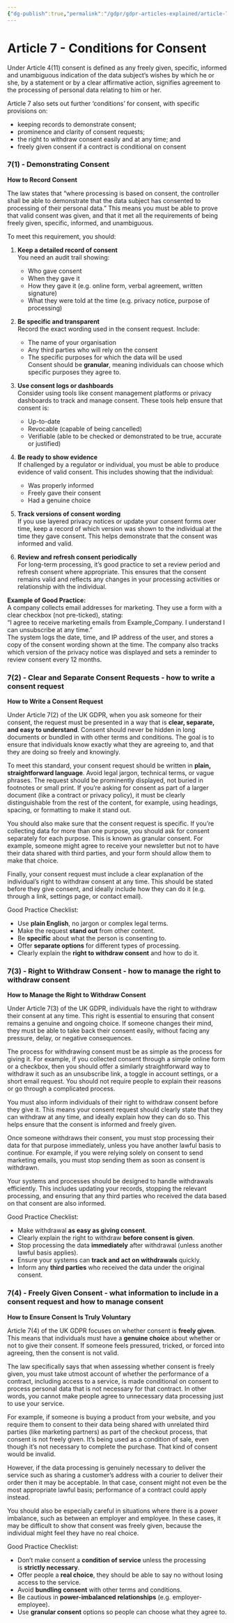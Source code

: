 ```yaml
---
{"dg-publish":true,"permalink":"/gdpr/gdpr-articles-explained/article-7-conditions-for-consent/","title":["Article 7 - Conditions for consent"]}
---
```


# Article 7 - Conditions for Consent

Under Article 4(11) consent is defined as any freely given, specific, informed and unambiguous indication of the data subject’s wishes by which he or she, by a statement or by a clear affirmative action, signifies agreement to the processing of personal data relating to him or her.

Article 7 also sets out further ‘conditions’ for consent, with specific provisions on:
- keeping records to demonstrate consent;
- prominence and clarity of consent requests;
- the right to withdraw consent easily and at any time; and
- freely given consent if a contract is conditional on consent

### 7(1) - Demonstrating Consent 

**How to Record Consent**

The law states that “where processing is based on consent, the controller shall be able to demonstrate that the data subject has consented to processing of their personal data.” This means you must be able to prove that valid consent was given, and that it met all the requirements of being freely given, specific, informed, and unambiguous.

To meet this requirement, you should:

1. **Keep a detailed record of consent**  
    You need an audit trail showing:
    - Who gave consent
    - When they gave it
    - How they gave it (e.g. online form, verbal agreement, written signature)
    - What they were told at the time (e.g. privacy notice, purpose of processing)
    
2. **Be specific and transparent**  
    Record the exact wording used in the consent request. Include:
    - The name of your organisation
    - Any third parties who will rely on the consent
    - The specific purposes for which the data will be used  
        Consent should be **granular**, meaning individuals can choose which specific purposes they agree to.
    
3. **Use consent logs or dashboards**  
    Consider using tools like consent management platforms or privacy dashboards to track and manage consent. These tools help ensure that consent is:
    - Up-to-date
    - Revocable (capable of being cancelled)
    - Verifiable (able to be checked or demonstrated to be true, accurate or justified)
    
4. **Be ready to show evidence**  
    If challenged by a regulator or individual, you must be able to produce evidence of valid consent. This includes showing that the individual:
    - Was properly informed
    - Freely gave their consent
    - Had a genuine choice
    
5. **Track versions of consent wording**  
    If you use layered privacy notices or update your consent forms over time, keep a record of which version was shown to the individual at the time they gave consent. This helps demonstrate that the consent was informed and valid.
    
6. **Review and refresh consent periodically**  
    For long-term processing, it’s good practice to set a review period and refresh consent where appropriate. This ensures that the consent remains valid and reflects any changes in your processing activities or relationship with the individual.
    

**Example of Good Practice:**  
A company collects email addresses for marketing. They use a form with a clear checkbox (not pre-ticked), stating:  
“I agree to receive marketing emails from Example_Company. I understand I can unsubscribe at any time.”  
The system logs the date, time, and IP address of the user, and stores a copy of the consent wording shown at the time. The company also tracks which version of the privacy notice was displayed and sets a reminder to review consent every 12 months.

### 7(2) - Clear and Separate Consent Requests - how to write a consent request

**How to Write a Consent Request**

Under Article 7(2) of the UK GDPR, when you ask someone for their consent, the request must be presented in a way that is **clear, separate, and easy to understand**. Consent should never be hidden in long documents or bundled in with other terms and conditions. The goal is to ensure that individuals know exactly what they are agreeing to, and that they are doing so freely and knowingly.

To meet this standard, your consent request should be written in **plain, straightforward language**. Avoid legal jargon, technical terms, or vague phrases. The request should be prominently displayed, not buried in footnotes or small print. If you’re asking for consent as part of a larger document (like a contract or privacy policy), it must be clearly distinguishable from the rest of the content, for example, using headings, spacing, or formatting to make it stand out.

You should also make sure that the consent request is specific. If you’re collecting data for more than one purpose, you should ask for consent separately for each purpose. This is known as granular consent. For example, someone might agree to receive your newsletter but not to have their data shared with third parties, and your form should allow them to make that choice.

Finally, your consent request must include a clear explanation of the individual’s right to withdraw consent at any time. This should be stated before they give consent, and ideally include how they can do it (e.g. through a link, settings page, or contact email).

Good Practice Checklist:
- Use **plain English**, no jargon or complex legal terms.
- Make the request **stand out** from other content.
- Be **specific** about what the person is consenting to.
- Offer **separate options** for different types of processing.
- Clearly explain the **right to withdraw consent** and how to do it.

### 7(3) - Right to Withdraw Consent - how to manage the right to withdraw consent

**How to Manage the Right to Withdraw Consent**

Under Article 7(3) of the UK GDPR, individuals have the right to withdraw their consent at any time. This right is essential to ensuring that consent remains a genuine and ongoing choice. If someone changes their mind, they must be able to take back their consent easily, without facing any pressure, delay, or negative consequences.

The process for withdrawing consent must be as simple as the process for giving it. For example, if you collected consent through a simple online form or a checkbox, then you should offer a similarly straightforward way to withdraw it such as an unsubscribe link, a toggle in account settings, or a short email request. You should not require people to explain their reasons or go through a complicated process.

You must also inform individuals of their right to withdraw consent before they give it. This means your consent request should clearly state that they can withdraw at any time, and ideally explain how they can do so. This helps ensure that the consent is informed and freely given.

Once someone withdraws their consent, you must stop processing their data for that purpose immediately, unless you have another lawful basis to continue. For example, if you were relying solely on consent to send marketing emails, you must stop sending them as soon as consent is withdrawn.

Your systems and processes should be designed to handle withdrawals efficiently. This includes updating your records, stopping the relevant processing, and ensuring that any third parties who received the data based on that consent are also informed.

Good Practice Checklist:
- Make withdrawal **as easy as giving consent**.
- Clearly explain the right to withdraw **before consent is given**.
- Stop processing the data **immediately** after withdrawal (unless another lawful basis applies).
- Ensure your systems can **track and act on withdrawals** quickly.
- Inform any **third parties** who received the data under the original consent.

### 7(4) - Freely Given Consent - what information to include in a consent request and how to manage consent

**How to Ensure Consent Is Truly Voluntary**

Article 7(4) of the UK GDPR focuses on whether consent is **freely given**. This means that individuals must have a **genuine choice** about whether or not to give their consent. If someone feels pressured, tricked, or forced into agreeing, then the consent is not valid.

The law specifically says that when assessing whether consent is freely given, you must take utmost account of whether the performance of a contract, including access to a service, is made conditional on consent to process personal data that is not necessary for that contract. In other words, you cannot make people agree to unnecessary data processing just to use your service.

For example, if someone is buying a product from your website, and you require them to consent to their data being shared with unrelated third parties (like marketing partners) as part of the checkout process, that consent is not freely given. It’s being used as a condition of sale, even though it’s not necessary to complete the purchase. That kind of consent would be invalid.

However, if the data processing is genuinely necessary to deliver the service such as sharing a customer’s address with a courier to deliver their order then it may be acceptable. In that case, consent might not even be the most appropriate lawful basis; performance of a contract could apply instead.

You should also be especially careful in situations where there is a power imbalance, such as between an employer and employee. In these cases, it may be difficult to show that consent was freely given, because the individual might feel they have no real choice.

Good Practice Checklist:
- Don’t make consent a **condition of service** unless the processing is **strictly necessary**.
- Offer people a **real choice**, they should be able to say no without losing access to the service.
- Avoid **bundling consent** with other terms and conditions.
- Be cautious in **power-imbalanced relationships** (e.g. employer-employee).
- Use **granular consent** options so people can choose what they agree to.